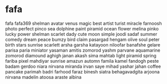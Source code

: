 # fafa
fafa
fafa369
shelman
avatar
venus
magic
best
artist
turist
miracle
farnoosh
photo
perfect
pinco
sea
dolphine
paint
piramid
ocean
flower
melina
pinko
lucky
power
shelman
scarlet
dady
cute
moon
simple
joodi
sadaf
summer
comedy
dream
peace
bumzy
bird
claim
pasargad
hengam
olive
soul
peter
birth
stars
sunrise
scarlett
arsha
garsha
katayoon
niloofar
banafshe
gelare
parisa
paria
miniator
yasaman
amitis
zomorod
yashm
parvane
aquamarine
zomorod
diamound
aghigh
janan
akash
sima
mahtab
light
piramid
spring
fariba
pixel
mahdiyar
sunrise
amazun
automn
famila
kamel
fandogh
peste
badam
gerdoo
niara
nirvana
miranda
irvan
saye
mihad
yashar
jahan
coffee
pancake
parimah
badri
farhood
faraz
binesh
siatra
behagavadgita
arjoona
nirvana
madelin
atoosa
araste
albina
